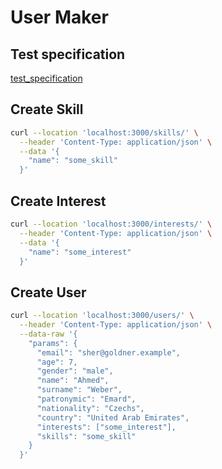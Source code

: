 # User Maker

## Test specification
[test_specification](https://github.com/Dandellion007/user_maker/blob/edc20f000c9a50c891d9ccf0cbdb6778a652d4c4/Test%20specification)

## Create Skill
```sh
curl --location 'localhost:3000/skills/' \
  --header 'Content-Type: application/json' \
  --data '{
    "name": "some_skill"
  }'
```

## Create Interest
```sh
curl --location 'localhost:3000/interests/' \
  --header 'Content-Type: application/json' \
  --data '{
    "name": "some_interest"
  }'
```

## Create User
```sh
curl --location 'localhost:3000/users/' \
  --header 'Content-Type: application/json' \
  --data-raw '{
    "params": {
      "email": "sher@goldner.example",
      "age": 7,
      "gender": "male",
      "name": "Ahmed",
      "surname": "Weber",
      "patronymic": "Emard",
      "nationality": "Czechs",
      "country": "United Arab Emirates",
      "interests": ["some_interest"],
      "skills": "some_skill"
    }
  }'
```
